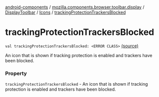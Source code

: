 [android-components](../../../index.md) / [mozilla.components.browser.toolbar.display](../../index.md) / [DisplayToolbar](../index.md) / [Icons](index.md) / [trackingProtectionTrackersBlocked](./tracking-protection-trackers-blocked.md)

# trackingProtectionTrackersBlocked

`val trackingProtectionTrackersBlocked: <ERROR CLASS>` [(source)](https://github.com/mozilla-mobile/android-components/blob/master/components/browser/toolbar/src/main/java/mozilla/components/browser/toolbar/display/DisplayToolbar.kt#L123)

An icon that is shown if tracking protection is
enabled and trackers have been blocked.

### Property

`trackingProtectionTrackersBlocked` - An icon that is shown if tracking protection is
enabled and trackers have been blocked.